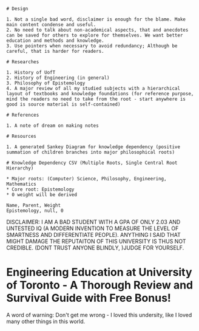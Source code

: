 ```
# Design

1. Not a single bad word, disclaimer is enough for the blame. Make main content condense and useful.
2. No need to talk about non-academical aspects, that and anecdotes can be saved for others to explore for themselves. We want better education and methods and knowledge.
3. Use pointers when necessary to avoid redundancy; Although be careful, that is harder for readers.

# Researches

1. History of UofT
2. History of Engineering (in general)
3. Philosophy of Epistemology
4. A major review of all my studied subjects with a hierarchical layout of textbooks and knowledge foundations (for reference purpose, mind the readers no need to take from the root - start anywhere is good is source material is self-contained)

# References

1. A note of dream on making notes

# Resources

1. A generated Sankey Diagram for knowledge dependency (positive summation of children branches into major philosophical roots)

```
```
# Knowledge Dependency CSV (Multiple Roots, Single Central Root Hierarchy)

* Major roots: (Computer) Science, Philosophy, Engineering, Mathematics
* Core root: Epistemology
* 0 weight will be derived

Name, Parent, Weight
Epistemology, null, 0

```

DISCLAIMER: I AM A BAD STUDENT WITH A GPA OF ONLY 2.03 AND UNTESTED IQ (A MODERN INVENTION TO MEASURE THE LEVEL OF SMARTNESS AND DIFFERENTIATE PEOPLE). ANYTHING I SAID THAT MIGHT DAMAGE THE REPUTAITON OF THIS UNIVERSITY IS THUS NOT CREDIBLE. (DONT TRUST ANYONE BLINDLY, )JUDGE FOR YOURSELF.

# Engineering Education at University of Toronto - A Thorough Review and Survival Guide with Free Bonus!

A word of warning: Don't get me wrong - I loved this undersity, like I loved many other things in this world.